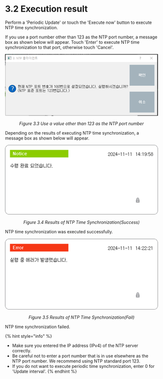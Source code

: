 # 3.2 Execution result

Perform a 'Periodic Update' or touch the 'Execute now' button to execute NTP time synchronization.

If you use a port number other than 123 as the NTP port number, a message box as shown below will appear. Touch 'Enter' to execute NTP time synchronization to that port, otherwise touch 'Cancel'.

<p align="center">
 <img src="../_assets/ntp-change-port-no.png"></img>
 <em><p align="center">Figure 3.3 Use a value other than 123 as the NTP port number</p></em>
</p>

Depending on the results of executing NTP time synchronization, a message box as shown below will appear.

<p align="center">
 <img src="../_assets/ntp-complete.png"></img>
 <em><p align="center">Figure 3.4 Results of NTP Time Synchronization(Success)</p></em>
</p>

NTP time synchronization was executed successfully.

<p align="center">
 <img src="../_assets/ntp-fail.png"></img>
 <em><p align="center">Figure 3.5 Results of NTP Time Synchronization(Fail)</p></em>
</p>

NTP time synchronization failed.

{% hint style="info" %}
* Make sure you entered the IP address (IPv4) of the NTP server correctly.
* Be careful not to enter a port number that is in use elsewhere as the NTP port number. We recommend using NTP standard port 123.
* If you do not want to execute periodic time synchronization, enter 0 for 'Update interval'.
{% endhint %}


